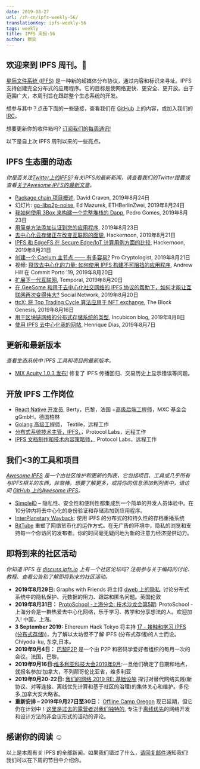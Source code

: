 ```yaml
---
date: 2019-08-27
url: /zh-cn/ipfs-weekly-56/
translationKey: ipfs-weekly-56
tags: weekly
title: IPFS 周报-56
author: 默奕
---
```


## 欢迎来到 IPFS 周刊。👋

[星际文件系统 (IPFS)](https://ipfs.io/) 是一种新的超媒体分布协议，通过内容和标识来寻址。IPFS 支持创建完全分布式的应用程序。它的目标是使网络更快、更安全、更开放。由于范围广大，本周刊旨在跟踪整个生态系统的开发。

想参与其中？点击下面的一些链接，查看我们在 [GitHub](https://github.com/ipfs) 上的内容，或加入我们的 [IRC](https://riot.im/app/#/room/#ipfs:matrix.org)。

想要更新你的收件箱吗? [订阅我们的每周通讯!](http://eepurl.com/gL2Pi5)

以下是自上次 IPFS 周刊以来的一些亮点。


## IPFS 生态圈的动态
*你是否关注[Twitter上的IPFS](https://twitter.com/IPFSbot)?有关IPFS的最新新闻，请查看我们的Twitter提要或查看[关于Awesome IPFS的最新文章](https://awesome.ipfs.io/articles/)。*

+ [Package chain 项目概述](https://gist.github.com/dvc94ch/2ce60a00550e83d95ed051fc81e3683e), David Craven, 2019年8月24日
+ 幻灯片: [go-libp2p-noise](https://github.com/ChainSafe/go-libp2p-noise/blob/master/go-libp2p-noise-ethberlin-1a.pdf), Ed Mazurek, ETHBerlinZwei, 2019年8月24日
+ [我如何使用 3Box 来构建一个完整堆栈的 Dapp](https://medium.com/@pedrouid/how-i-used-3box-to-build-a-full-stack-dapp-49d3ef9365cb), Pedro Gomes, 2019年8月23日
+ [用简单方法添加认证到您的应用程序](https://medium.com/simpleid-dev-tools/adding-authentication-to-your-app-the-easy-way-44d182055f91), 2019年8月23日
+ [去中心化云存储正在改变互联网的面貌](https://hackernoon.com/decentralized-cloud-storage-how-it-will-change-the-face-of-the-internet-22-np1f2349h), Hackernoon, 2019年8月21日
+ [IPFS 和 EdgeFS 在 Secure Edge/IoT 计算用例方面的比较](https://hackernoon.com/comparison-of-ipfs-and-edgefs-for-secure-edgeiot-computing-use-cases-0dgu30zk), Hackernoon, 2019年8月21日
+ [创建一个 Caelum 主节点 —— 有多容易?](https://medium.com/@procryptologist/creating-a-caelum-masternode-how-easy-is-it-da0042c237d9) Pro Cryptologist, 2019年8月21日
+ 视频: [释放去中心化的力量: 如何使用 IPFS 构建不可阻挡的应用程序](https://www.youtube.com/watch?time_continue=2&v=L7PgUNiByVk), Andrew Hill 在 Commit Porto '19, 2019年8月20日
+ [扩展下一代互联网](https://medium.com/temporal-cloud/scaling-the-next-generation-of-the-internet-fca01011fde3), Temporal, 2019年8月20日
+ [在 GeeSome 和用于去中心化社交网络的 IPFS 协议的帮助下，如何才能让互联网再次变得伟大?](https://medium.com/geesome/how-to-make-the-internet-great-again-with-the-help-of-geesome-and-ipfs-ae516aa06f89) Social Network, 2019年8月20日
+ [ttcX: 将 Top Trading Cycle 算法应用于 NFT exchange](https://www.theblockcrypto.com/2019/08/16/ttcx-applying-the-top-trading-cycle-algorithm-to-nft-exchange/), The Block Genesis, 2019年8月16日
+ [用于区块链网络的分布式存储系统的类型](https://blog.incubicon.com/tipos-de-sistemas-de-almacenamiento-distribuido-para-redes-blockchain), Incubicon blog, 2019年8月8日
+ [使用 IPFS 去中心化我的网站](https://dev.to/hacdias/decentralizing-my-website-with-ipfs-2073), Henrique Dias, 2019年8月7日


## 更新和最新版本
*查看生态系统中 IPFS 工具和项目的最新版本。*

+ [MIX Acuity 1.0.3 发布!](https://medium.com/mix-blockchain/mix-acuity-1-0-3-released-7f7111ecb5af) 修复了 IPFS 传播回归、交易历史上显示错误等问题。

## 开放 IPFS 工作岗位

+ [React Native 开发员](https://berty.tech/jobs/react-native-developer/), Berty，巴黎，法国
+[高级后端工程师](https://www.golangprojects.com/golang-go-job-dcr-Senior-Backend-Engineer-Berlin-MXC-Foundation-gGmbH.html)，MXC 基金会 gGmbH，德国柏林
+ [Golang 高级工程师](https://www.golangprojects.com/golang-go-job-def-Senior-Golang-Engineer-Remote-Textile.html)， Textile，远程工作
+ [分布式系统技术主管，IPFS，](https://jobs.lever.co/protocol/9283f9b0-de64-4e1f-a221-5d02b0202198)，Protocol Labs，远程工作
+ [IPFS 文档制作和技术内容策略师，](https://jobs.lever.co/protocol/e7db2c84-afd7-44a4-9a27-449c751d8289) Protocol Labs，远程工作


## 我们<3的工具和项目
*[Awesome IPFS](https://awesome.ipfs.io/) 是一个由社区维护和更新的列表，它包括项目、工具或几乎所有与IPFS相关的东西，非常棒。想要了解更多，或将你的信息添加到列表中，请访问 [GitHub 上的Awesome IPFS](https://github.com/ipfs/awesome-ipfs)。*

+ [SimpleID](https://www.simpleid.xyz/) – 隐私性、安全性和便利性都集成到一个简单的开发人员体验中。在10分钟内将去中心化的身份验证和存储添加到应用程序。
+ [InterPlanetary Wayback](https://github.com/oduwsdl/ipwb): 使用 IPFS 的分布式的和持久性的存档重播系统
+ [BitTube](https://bittubeapp.com/) 重塑了网络货币化的运作方式。在无广告的环境中，隐私的浏览和支持每一个你访问的发布者。你的时间毫无疑问地为新的注意力经济提供动力。


## 即将到来的社区活动
*你知道 IPFS 在 [discuss.ipfs.io](https://discuss.ipfs.io/) 上有一个社区论坛吗? 注册参与关于编码的讨论、教程、查看公告和了解即将到来的社区活动。*

+ **2019年8月29日:** Graphs with Friends 将主持 [dweb 上的隐私](https://www.meetup.com/Graphs-With-Friends/events/263942243/). 讨论分布式系统中的隐私保护、元数据的阻力、跟踪和匿名问题。英国伦敦
+ **2019年8月31日：** [ProtoSchool -上海分会: 技术沙龙会第5期](https://www.meetup.com/Shanghai-Decentralized-Systems-Meetup-Group/events/263835810/): ProtoSchool - 上海分会是一群热爱去中心化网络，乐于学习、教学和分享想法的人。欢迎加入! 中国，上海。
+ **3 September 2019:** Ethereum Hack Tokyo 将主持 [17 - 接触和学习 IPFS (分布式存储))](https://icovo-ag.connpass.com/event/144474/)，为了解以太坊但不了解 IPFS (分布式存储)的人士而设。Chiyoda-ku, 东京,日本。
+ **2019年9月4日：** [巴黎P2P](https://p2p.paris/en/) 是一个由 P2P 和密码学爱好者组织的每月一次的会议。法国，巴黎。
+ **2019年9月16日:**[维多利亚科技大会2019年9月](https://ti.to/fission/victoria-sept-2019):一旦他们确定了日期和地点，就报名参加!加拿大，不列颠哥伦比亚省，维多利亚
+ **2019年9月20-22日:** [我们的网络 2019 RE: 基础设施](https://ournetworks.ca/) 探讨对替代网络实践(新协议、对等连接、离线优先计算和基于社区的治理)的集体关心和维护。多伦多,加拿大安大略省。
+ **重新安排 – 2019年9月27日至30日：** [Offline Camp Oregon](http://offlinefirst.org/camp/reschedule) 现已延期，但它仍在计划中！[这里是过去的露营者对我们独特的](https://youtu.be/FNtpPW_7H1k), 专注于[离线优先](http://offlinefirst.org/)的网络开发和设计方法的非会议形式的活动的评论。


## 感谢你的阅读 ☺️

以上是本周有关 IPFS 的全部新闻。如果我们错过了什么，[请回复邮件](mailto:newsletter@ipfs.io)通知我们! 我们可以在下周的节目中介绍你。
